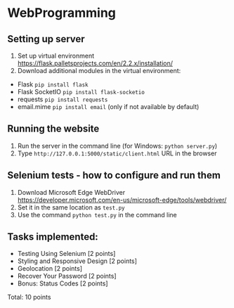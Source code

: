 # WebProgramming


## Setting up server
1. Set up virtual environment https://flask.palletsprojects.com/en/2.2.x/installation/
2. Download additional modules in the virtual environment:
- Flask `pip install flask`
- Flask SocketIO `pip install flask-socketio`
- requests `pip install requests`
- email.mime `pip install email` (only if not available by default)

## Running the website
1. Run the server in the command line (for Windows: `python server.py`)
2. Type `http://127.0.0.1:5000/static/client.html` URL in the browser

## Selenium tests - how to configure and run them
1. Download Microsoft Edge WebDriver https://developer.microsoft.com/en-us/microsoft-edge/tools/webdriver/
2. Set it in the same location as `test.py`
3. Use the command `python test.py` in the command line

## Tasks implemented:
+ Testing Using Selenium [2 points]
+ Styling and Responsive Design [2 points]
+ Geolocation [2 points]
+ Recover Your Password [2 points]
+ Bonus: Status Codes [2 points]

Total: 10 points